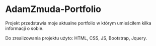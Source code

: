 # AdamZmuda-Portfolio

Projekt przedstawia moje aktualne portfolio w którym umieściłem kilka informacji o sobie.

Do zrealizowania projektu użyto: HTML, CSS, JS, Bootstrap, Jquery.
